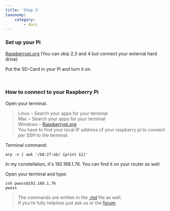 ```yaml
---
title: 'Step 3'
taxonomy:
    category:
        - docs
---
```


### Set up your Pi
[Raspberrypi.org](https://www.raspberrypi.org/learning/hardware-guide/quickstart/) (You can skip 2,3 and 4 but connect your external hard drive)

Put the SD-Card in your Pi and turn it on.

&nbsp;

### How to connect to your Raspberry Pi
Open your terminal.

> Linux – Search your apps for your terminal \
> Mac – Search your apps for your terminal \
> Windows – [Raspberrypi.org](https://www.raspberrypi.org/documentation/remote-access/ssh/windows.md) \
You have to find your local IP address of your raspberry pi to connect per SSH to the terminal.

Terminal command:
```
arp -n | awk '/b8:27:eb/ {print $1}'
```

In my constellation, it's 192.168.1.76. You can find it on your router as well.

Open your terminal and type:
```
ssh pwoss@192.168.1.76
pwoss
```

> The commands are written in the [.md](https://seafile.pwoss.xyz/d/1215a57671da473cadbe/files/?p=/1.%20Raspberry%20Pi/Arch%20Linux%20%7C%20ARM/PwOSS%20-%20Image/Latest/Raspberry%20-%20Archlinux%20Arm%20-%20Minimal%20Solution%20%28Image%20Docu%29.md) file as well. \
> If you’re fully helpless just ask us or the [forum](http://forum.pwoss.xyz/).
